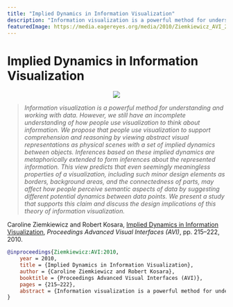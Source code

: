 ```yaml
---
title: "Implied Dynamics in Information Visualization"
description: "Information visualization is a powerful method for understanding and working with data. However, we still have an incomplete understanding of how people use visualization to think about information. We propose that people use visualization to support comprehension and reasoning by viewing abstract visual representations as physical scenes with a set of implied dynamics between objects. Inferences based on these implied dynamics are metaphorically extended to form inferences about the represented information. This view predicts that even seemingly meaningless properties of a visualization, including such minor design elements as borders, background areas, and the connectedness of parts, may affect how people perceive semantic aspects of data by suggesting different potential dynamics between data points. We present a study that supports this claim and discuss the design implications of this theory of information visualization."
featuredImage: https://media.eagereyes.org/media/2010/Ziemkiewicz_AVI_2010.png
---
```


# Implied Dynamics in Information Visualization

<p align="center"><img src="https://media.eagereyes.org/media/2010/Ziemkiewicz_AVI_2010.png" /></p>

> _Information visualization is a powerful method for understanding and working with data. However, we still have an incomplete understanding of how people use visualization to think about information. We propose that people use visualization to support comprehension and reasoning by viewing abstract visual representations as physical scenes with a set of implied dynamics between objects. Inferences based on these implied dynamics are metaphorically extended to form inferences about the represented information. This view predicts that even seemingly meaningless properties of a visualization, including such minor design elements as borders, background areas, and the connectedness of parts, may affect how people perceive semantic aspects of data by suggesting different potential dynamics between data points. We present a study that supports this claim and discuss the design implications of this theory of information visualization._

Caroline Ziemkiewicz and Robert Kosara, <a href="https://media.eagereyes.org/papers/2010/Ziemkiewicz-AVI-2010.pdf" target="_blank">Implied Dynamics in Information Visualization</a>, _Proceedings Advanced Visual Interfaces (AVI)_, pp. 215–222, 2010.


```bibtex
@inproceedings{Ziemkiewicz:AVI:2010,
	year = 2010,
	title = {Implied Dynamics in Information Visualization},
	author = {Caroline Ziemkiewicz and Robert Kosara},
	booktitle = {Proceedings Advanced Visual Interfaces (AVI)},
	pages = {215–222},
	abstract = {Information visualization is a powerful method for understanding and working with data. However, we still have an incomplete understanding of how people use visualization to think about information. We propose that people use visualization to support comprehension and reasoning by viewing abstract visual representations as physical scenes with a set of implied dynamics between objects. Inferences based on these implied dynamics are metaphorically extended to form inferences about the represented information. This view predicts that even seemingly meaningless properties of a visualization, including such minor design elements as borders, background areas, and the connectedness of parts, may affect how people perceive semantic aspects of data by suggesting different potential dynamics between data points. We present a study that supports this claim and discuss the design implications of this theory of information visualization.},
}
```

